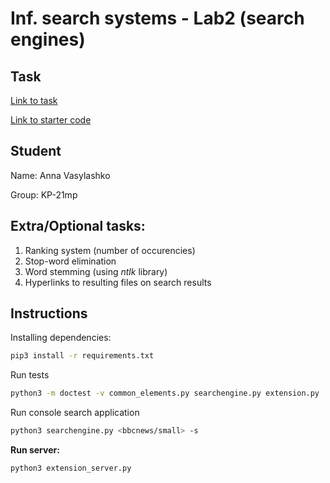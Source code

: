 # Inf. search systems - Lab2 (search engines)

## Task

[Link to task](./SearchEnginesAssignment2.pdf)

[Link to starter code](http://web.stanford.edu/class/archive/cs/cs106a/cs106a.1212/assn/bajillion)

## Student

Name: Anna Vasylashko

Group: KP-21mp

## Extra/Optional tasks:

1. Ranking system (number of occurencies)
2. Stop-word elimination
3. Word stemming (using *ntlk* library)
4. Hyperlinks to resulting files on search results

## Instructions

Installing dependencies:

```zsh
pip3 install -r requirements.txt
```

Run tests

```zsh
python3 -m doctest -v common_elements.py searchengine.py extension.py
```

Run console search application

```zsh
python3 searchengine.py <bbcnews/small> -s
```

**Run server:**

```zsh
python3 extension_server.py
```

